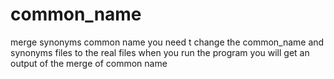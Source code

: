 # common_name
merge synonyms common name 
you need t change the common_name and synonyms files to the real files
when you run the program you will get an output of the merge of common name
